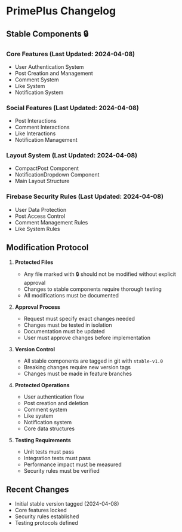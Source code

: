 # PrimePlus Changelog

## Stable Components 🔒

### Core Features (Last Updated: 2024-04-08)
- User Authentication System
- Post Creation and Management
- Comment System
- Like System
- Notification System

### Social Features (Last Updated: 2024-04-08)
- Post Interactions
- Comment Interactions
- Like Interactions
- Notification Management

### Layout System (Last Updated: 2024-04-08)
- CompactPost Component
- NotificationDropdown Component
- Main Layout Structure

### Firebase Security Rules (Last Updated: 2024-04-08)
- User Data Protection
- Post Access Control
- Comment Management Rules
- Like System Rules

## Modification Protocol

1. **Protected Files**
   - Any file marked with 🔒 should not be modified without explicit approval
   - Changes to stable components require thorough testing
   - All modifications must be documented

2. **Approval Process**
   - Request must specify exact changes needed
   - Changes must be tested in isolation
   - Documentation must be updated
   - User must approve changes before implementation

3. **Version Control**
   - All stable components are tagged in git with `stable-v1.0`
   - Breaking changes require new version tags
   - Changes must be made in feature branches

4. **Protected Operations**
   - User authentication flow
   - Post creation and deletion
   - Comment system
   - Like system
   - Notification system
   - Core data structures

5. **Testing Requirements**
   - Unit tests must pass
   - Integration tests must pass
   - Performance impact must be measured
   - Security rules must be verified

## Recent Changes
- Initial stable version tagged (2024-04-08)
- Core features locked
- Security rules established
- Testing protocols defined 